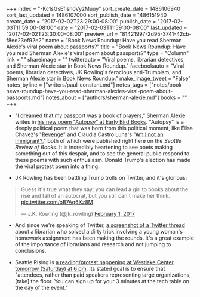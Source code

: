 +++
index = "-Kc1sGsEfisnoVyzMuuy"
sort_create_date = 1486106940
sort_last_updated = 1486107000
sort_publish_date = 1486151940
create_date = "2017-02-02T23:29:00-08:00"
publish_date = "2017-02-03T11:59:00-08:00"
date = "2017-02-03T11:59:00-08:00"
last_updated = "2017-02-02T23:30:00-08:00"
preview_url = "81421997-2d95-3741-42cb-f8ee23ef92e2"
name = "Book News Roundup: Have you read Sherman Alexie's viral poem about passports?"
title = "Book News Roundup: Have you read Sherman Alexie's viral poem about passports?"
type = "Column"
link = ""
shareimage = ""
twitterauto = "Viral poems, librarian detectives, and Sherman Alexie star in Book News Roundup."
facebookauto = "Viral poems, librarian detectives, JK Rowling's ferocious anti-Trumpism, and Sherman Alexie star in Book News Roundup."
make_image_tweet = "False"
notes_byline = ["writers/paul-constant.md"]
notes_tags = ["notes/book-news-roundup-have-you-read-sherman-alexies-viral-poem-about-passports.md"]
notes_about = ["authors/sherman-alexie.md"]
books = ""
+++
* "I dreamed that my passport was a book of prayers," Sherman Alexie writes in [his new poem "Autopsy" at Early Bird Books](http://www.earlybirdbooks.com/autopsy-poem-sherman-alexie/). "Autopsy" is a deeply political poem that was born from this political moment, like Elisa Chavez's "[Revenge](http://www.seattlereviewofbooks.com/notes/2017/01/03/revenge/)" and Claudia Castro Luna's "[Am I not an immigrant?](http://www.seattlereviewofbooks.com/notes/2017/01/31/am-i-not-an-immigrant/)," both  of which were published right here on the *Seattle Review of Books*. It is incredibly heartening to see poets making something out of this despair, and to see the general public respond to these poems with such enthusiasm. Donald Trump's election has made the viral protest poem into a thing.

* JK Rowling has been battling Trump trolls on Twitter, and it's glorious:

<blockquote class="twitter-tweet" data-lang="en"><p lang="en" dir="ltr">Guess it&#39;s true what they say: you can lead a girl to books about the rise and fall of an autocrat, but you still can&#39;t make her think. <a href="https://t.co/oB7Aq6Xz8M">pic.twitter.com/oB7Aq6Xz8M</a></p>&mdash; J.K. Rowling (@jk_rowling) <a href="https://twitter.com/jk_rowling/status/826776134125772800">February 1, 2017</a></blockquote>

* And since we're speaking of Twitter, [a screenshot of a Twitter thread](http://imgur.com/gallery/k6U9E) about a librarian who solved a dirty trick involving a young woman's homework assignment has been making the rounds. It's a great example of the importance of librarians and research and not jumping to conclusions.

* Seattle Rising is [a reading/protest happening at Westlake Center tomorrow (Saturday) at 6 pm](https://www.facebook.com/events/237700876683881/). Its stated goal is to ensure that "attendees, rather than paid speakers representing large organizations, [take] the floor. You can sign up for your 3 minutes at the tech table on the day of the event."